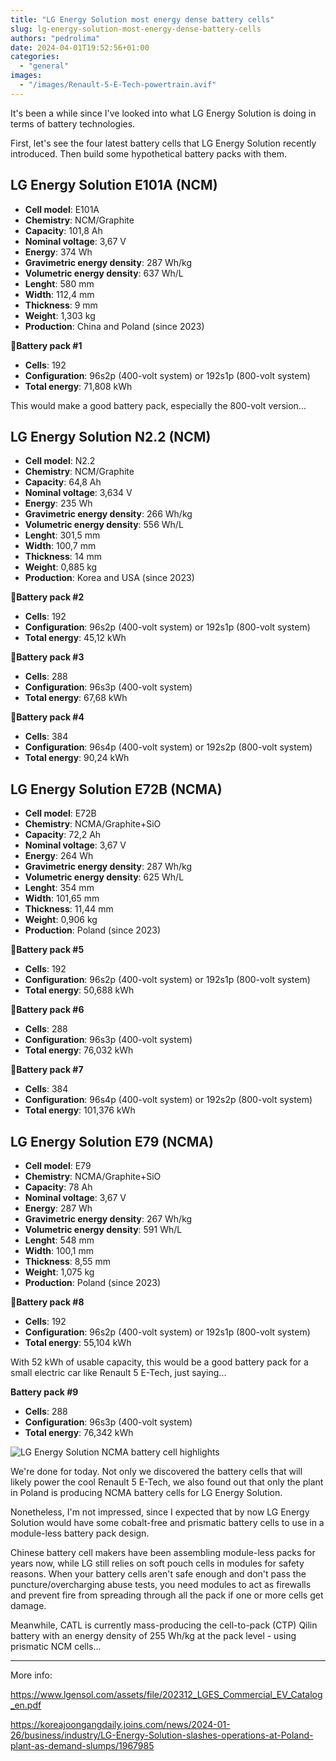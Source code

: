 ```yaml
---
title: "LG Energy Solution most energy dense battery cells"
slug: lg-energy-solution-most-energy-dense-battery-cells
authors: "pedrolima"
date: 2024-04-01T19:52:56+01:00
categories:
  - "general"
images:
  - "/images/Renault-5-E-Tech-powertrain.avif"
---
```


It's been a while since I've looked into what LG Energy Solution is doing in terms of battery technologies.

First, let's see the four latest battery cells that LG Energy Solution recently introduced. Then build some hypothetical battery packs with them.

## LG Energy Solution E101A (NCM)

- **Cell model**: E101A
- **Chemistry**: NCM/Graphite
- **Capacity**: 101,8 Ah
- **Nominal voltage**: 3,67 V
- **Energy**: 374 Wh
- **Gravimetric energy density**: 287 Wh/kg
- **Volumetric energy density**: 637 Wh/L
- **Lenght**: 580 mm
- **Width**: 112,4 mm
- **Thickness**: 9 mm
- **Weight**: 1,303 kg
- **Production**: China and Poland (since 2023)

**🔋Battery pack #1**

- **Cells**: 192
- **Configuration**: 96s2p (400-volt system) or 192s1p (800-volt system)
- **Total energy**: 71,808 kWh

This would make a good battery pack, especially the 800-volt version...

## LG Energy Solution N2.2 (NCM)

- **Cell model**: N2.2
- **Chemistry**: NCM/Graphite
- **Capacity**: 64,8 Ah
- **Nominal voltage**: 3,634 V
- **Energy**: 235 Wh
- **Gravimetric energy density**: 266 Wh/kg
- **Volumetric energy density**: 556 Wh/L
- **Lenght**: 301,5 mm
- **Width**: 100,7 mm
- **Thickness**: 14 mm
- **Weight**: 0,885 kg
- **Production**: Korea and USA (since 2023)

**🔋Battery pack #2**

- **Cells**: 192
- **Configuration**: 96s2p (400-volt system) or 192s1p (800-volt system)
- **Total energy**: 45,12 kWh

**🔋Battery pack #3**

- **Cells**: 288
- **Configuration**: 96s3p (400-volt system)
- **Total energy**: 67,68 kWh

**🔋Battery pack #4**

- **Cells**: 384
- **Configuration**: 96s4p (400-volt system) or 192s2p (800-volt system)
- **Total energy**: 90,24 kWh

## LG Energy Solution E72B (NCMA)

- **Cell model**: E72B
- **Chemistry**: NCMA/Graphite+SiO
- **Capacity**: 72,2 Ah
- **Nominal voltage**: 3,67 V
- **Energy**: 264 Wh
- **Gravimetric energy density**: 287 Wh/kg
- **Volumetric energy density**: 625 Wh/L
- **Lenght**: 354 mm
- **Width**: 101,65 mm
- **Thickness**: 11,44 mm
- **Weight**: 0,906 kg
- **Production**: Poland (since 2023)

**🔋Battery pack #5**

- **Cells**: 192
- **Configuration**: 96s2p (400-volt system) or 192s1p (800-volt system)
- **Total energy**: 50,688 kWh

**🔋Battery pack #6**

- **Cells**: 288
- **Configuration**: 96s3p (400-volt system)
- **Total energy**: 76,032 kWh

**🔋Battery pack #7**

- **Cells**: 384
- **Configuration**: 96s4p (400-volt system) or 192s2p (800-volt system)
- **Total energy**: 101,376 kWh

## LG Energy Solution E79 (NCMA)

- **Cell model**: E79
- **Chemistry**: NCMA/Graphite+SiO
- **Capacity**: 78 Ah
- **Nominal voltage**: 3,67 V
- **Energy**: 287 Wh
- **Gravimetric energy density**: 267 Wh/kg
- **Volumetric energy density**: 591 Wh/L
- **Lenght**: 548 mm
- **Width**: 100,1 mm
- **Thickness**: 8,55 mm
- **Weight**: 1,075 kg
- **Production**: Poland (since 2023)

**🔋Battery pack #8**

- **Cells**: 192
- **Configuration**: 96s2p (400-volt system) or 192s1p (800-volt system)
- **Total energy**: 55,104 kWh

With 52 kWh of usable capacity, this would be a good battery pack for a small electric car like Renault 5 E-Tech, just saying...

**Battery pack #9**

- **Cells**: 288
- **Configuration**: 96s3p (400-volt system)
- **Total energy**: 76,342 kWh

![LG Energy Solution NCMA battery cell highlights](images/LG-Energy-Solution-NCMA-battery-cell-highlights.avif "LG Energy Solution NCMA battery cell highlights")

We're done for today. Not only we discovered the battery cells that will likely power the cool Renault 5 E-Tech, we also found out that only the plant in Poland is producing NCMA battery cells for LG Energy Solution.

Nonetheless, I'm not impressed, since I expected that by now LG Energy Solution would have some cobalt-free and prismatic battery cells to use in a module-less battery pack design.

Chinese battery cell makers have been assembling module-less packs for years now, while LG still relies on soft pouch cells in modules for safety reasons. When your battery cells aren't safe enough and don't pass the puncture/overcharging abuse tests, you need modules to act as firewalls and prevent fire from spreading through all the pack if one or more cells get damage.

Meanwhile, CATL is currently mass-producing the cell-to-pack (CTP) Qilin battery with an energy density of 255 Wh/kg at the pack level - using prismatic NCM cells...

---

More info:

https://www.lgensol.com/assets/file/202312_LGES_Commercial_EV_Catalog_en.pdf

https://koreajoongangdaily.joins.com/news/2024-01-26/business/industry/LG-Energy-Solution-slashes-operations-at-Poland-plant-as-demand-slumps/1967985